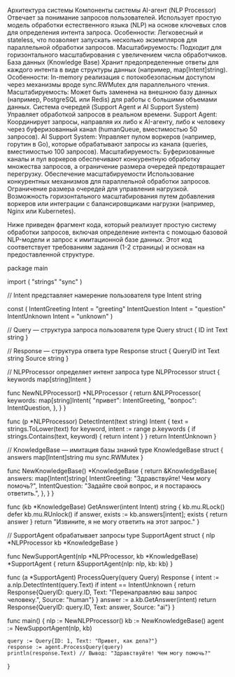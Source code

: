 Архитектура системы
Компоненты системы
AI-агент (NLP Processor)
Отвечает за понимание запросов пользователей. Использует простую модель обработки естественного языка (NLP) на основе ключевых слов для определения интента запроса.
Особенности: Легковесный и stateless, что позволяет запускать несколько экземпляров для параллельной обработки запросов.
Масштабируемость: Подходит для горизонтального масштабирования с увеличением числа обработчиков.
База данных (Knowledge Base)
Хранит предопределенные ответы для каждого интента в виде структуры данных (например, map[Intent]string).
Особенности: In-memory реализация с потокобезопасным доступом через механизмы вроде sync.RWMutex для параллельного чтения.
Масштабируемость: Может быть заменена на внешнюю базу данных (например, PostgreSQL или Redis) для работы с большими объемами данных.
Система очередей (Support Agent и AI Support System)
Управляет обработкой запросов в реальном времени.
Support Agent: Координирует запросы, направляя их либо к AI-агенту, либо к человеку через буферизованный канал (humanQueue, вместимостью 50 запросов).
AI Support System: Управляет пулом воркеров (например, горутин в Go), которые обрабатывают запросы из канала (queries, вместимостью 100 запросов).
Масштабируемость: Буферизованные каналы и пул воркеров обеспечивают конкурентную обработку множества запросов, а ограничение размера очередей предотвращает перегрузку.
Обеспечение масштабируемости
Использование конкурентных механизмов для параллельной обработки запросов.
Ограничение размера очередей для управления нагрузкой.
Возможность горизонтального масштабирования путем добавления воркеров или интеграции с балансировщиками нагрузки (например, Nginx или Kubernetes).

Ниже приведен фрагмент кода, который реализует простую систему обработки запросов, включая определение интента с помощью базовой NLP-модели и запрос к имитационной базе данных. Этот код соответствует требованиям задания (1-2 страницы) и основан на предоставленной структуре.

package main

import (
	"strings"
	"sync"
)

// Intent представляет намерение пользователя
type Intent string

const (
	IntentGreeting Intent = "greeting"
	IntentQuestion Intent = "question"
	IntentUnknown  Intent = "unknown"
)

// Query — структура запроса пользователя
type Query struct {
	ID   int
	Text string
}

// Response — структура ответа
type Response struct {
	QueryID int
	Text    string
	Source  string
}

// NLPProcessor определяет интент запроса
type NLPProcessor struct {
	keywords map[string]Intent
}

func NewNLPProcessor() *NLPProcessor {
	return &NLPProcessor{
		keywords: map[string]Intent{
			"привет": IntentGreeting,
			"вопрос": IntentQuestion,
		},
	}
}

func (p *NLPProcessor) DetectIntent(text string) Intent {
	text = strings.ToLower(text)
	for keyword, intent := range p.keywords {
		if strings.Contains(text, keyword) {
			return intent
		}
	}
	return IntentUnknown
}

// KnowledgeBase — имитация базы знаний
type KnowledgeBase struct {
	answers map[Intent]string
	mu      sync.RWMutex
}

func NewKnowledgeBase() *KnowledgeBase {
	return &KnowledgeBase{
		answers: map[Intent]string{
			IntentGreeting: "Здравствуйте! Чем могу помочь?",
			IntentQuestion: "Задайте свой вопрос, и я постараюсь ответить.",
		},
	}
}

func (kb *KnowledgeBase) GetAnswer(intent Intent) string {
	kb.mu.RLock()
	defer kb.mu.RUnlock()
	if answer, exists := kb.answers[intent]; exists {
		return answer
	}
	return "Извините, я не могу ответить на этот запрос."
}

// SupportAgent обрабатывает запросы
type SupportAgent struct {
	nlp *NLPProcessor
	kb  *KnowledgeBase
}

func NewSupportAgent(nlp *NLPProcessor, kb *KnowledgeBase) *SupportAgent {
	return &SupportAgent{nlp: nlp, kb: kb}
}

func (a *SupportAgent) ProcessQuery(query Query) Response {
	intent := a.nlp.DetectIntent(query.Text)
	if intent == IntentUnknown {
		return Response{QueryID: query.ID, Text: "Перенаправляю ваш запрос человеку.", Source: "human"}
	}
	answer := a.kb.GetAnswer(intent)
	return Response{QueryID: query.ID, Text: answer, Source: "ai"}
}

func main() {
	nlp := NewNLPProcessor()
	kb := NewKnowledgeBase()
	agent := NewSupportAgent(nlp, kb)

	query := Query{ID: 1, Text: "Привет, как дела?"}
	response := agent.ProcessQuery(query)
	println(response.Text) // Вывод: "Здравствуйте! Чем могу помочь?"
}

